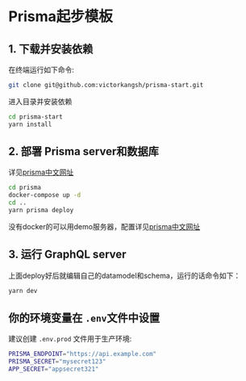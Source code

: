 # Prisma起步模板

## 1. 下载并安装依赖

在终端运行如下命令:

```sh
git clone git@github.com:victorkangsh/prisma-start.git
```

进入目录并安装依赖

```sh
cd prisma-start
yarn install
```

## 2. 部署 Prisma server和数据库

详见[prisma中文网址](https://prisma.1wire.com)

```sh
cd prisma
docker-compose up -d
cd ..
yarn prisma deploy
```

没有docker的可以用demo服务器，配置详见[prisma中文网址](https://prisma.1wire.com)

## 3. 运行 GraphQL server

上面deploy好后就编辑自己的datamodel和schema，运行的话命令如下：

```sh
yarn dev
```

## 你的环境变量在 `.env`文件中设置

建议创建 `.env.prod` 文件用于生产环境:

```sh
PRISMA_ENDPOINT="https://api.example.com"
PRISMA_SECRET="mysecret123"
APP_SECRET="appsecret321"
```
